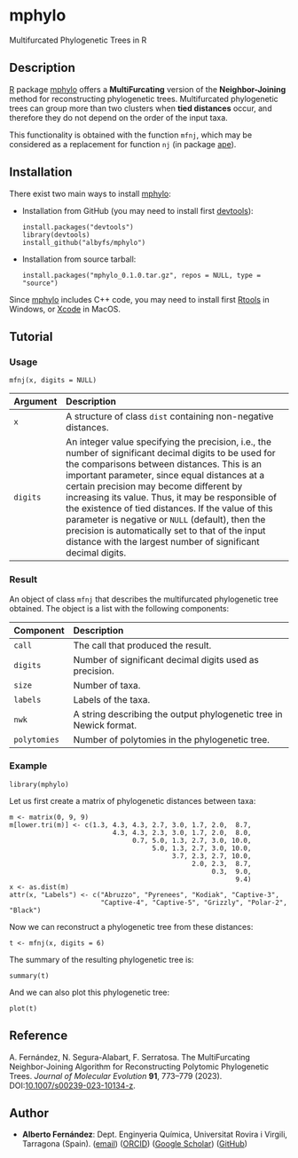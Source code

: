 # mphylo
Multifurcated Phylogenetic Trees in R

## Description

[R](https://www.r-project.org) package [mphylo](https://github.com/albyfs/mphylo) offers a **MultiFurcating** version of the **Neighbor-Joining** method for reconstructing phylogenetic trees. Multifurcated phylogenetic trees can group more than two clusters when **tied distances** occur, and therefore they do not depend on the order of the input taxa.

This functionality is obtained with the function `mfnj`, which may be considered as a replacement for function `nj` (in package [ape](https://CRAN.R-project.org/package=ape)).


## Installation

There exist two main ways to install [mphylo](https://github.com/albyfs/mphylo):

- Installation from GitHub (you may need to install first [devtools](https://github.com/r-lib/devtools)):
    ```{r eval = FALSE}
    install.packages("devtools")
    library(devtools)
    install_github("albyfs/mphylo")
    ```
- Installation from source tarball:
    ```{r eval = FALSE}
    install.packages("mphylo_0.1.0.tar.gz", repos = NULL, type = "source")
    ```
Since [mphylo](https://github.com/albyfs/mphylo) includes C++ code, you may need to install first [Rtools](https://cran.r-project.org/bin/windows/Rtools/) in Windows, or [Xcode](https://developer.apple.com/xcode/) in MacOS.


## Tutorial

### Usage

```{r eval = FALSE}
mfnj(x, digits = NULL)
```

| Argument | Description |
| :--- | :--- |
| `x` | A structure of class `dist` containing non-negative distances. |
| `digits` | An integer value specifying the precision, i.e., the number of significant decimal digits to be used for the comparisons between distances. This is an important parameter, since equal distances at a certain precision may become different by increasing its value. Thus, it may be responsible of the existence of tied distances. If the value of this parameter is negative or `NULL` (default), then the precision is automatically set to that of the input distance with the largest number of significant decimal digits. |

### Result

An object of class `mfnj` that describes the multifurcated phylogenetic tree obtained. The object is a list with the following components:

| Component | Description |
| :--- | :--- |
| `call` | The call that produced the result. |
| `digits` | Number of significant decimal digits used as precision. |
| `size` | Number of taxa. |
| `labels` | Labels of the taxa. |
| `nwk` | A string describing the output phylogenetic tree in Newick format. |
| `polytomies` | Number of polytomies in the phylogenetic tree. |

### Example

```{r}
library(mphylo)
```

Let us first create a matrix of phylogenetic distances between taxa:

```{r}
m <- matrix(0, 9, 9)
m[lower.tri(m)] <- c(1.3, 4.3, 4.3, 2.7, 3.0, 1.7, 2.0,  8.7,
                          4.3, 4.3, 2.3, 3.0, 1.7, 2.0,  8.0,
                               0.7, 5.0, 1.3, 2.7, 3.0, 10.0,
                                    5.0, 1.3, 2.7, 3.0, 10.0,
                                         3.7, 2.3, 2.7, 10.0,
                                              2.0, 2.3,  8.7,
                                                   0.3,  9.0,
                                                         9.4)
x <- as.dist(m)
attr(x, "Labels") <- c("Abruzzo", "Pyrenees", "Kodiak", "Captive-3",
                       "Captive-4", "Captive-5", "Grizzly", "Polar-2", "Black")
```

Now we can reconstruct a phylogenetic tree from these distances:

```{r}
t <- mfnj(x, digits = 6)
```

The summary of the resulting phylogenetic tree is:

```{r}
summary(t)
```

And we can also plot this phylogenetic tree:

```{r}
plot(t)
```


## Reference

A. Fernández, N. Segura-Alabart, F. Serratosa. The MultiFurcating Neighbor-Joining Algorithm for Reconstructing Polytomic Phylogenetic Trees. _Journal of Molecular Evolution_ **91**, 773–779 (2023). DOI:[10.1007/s00239-023-10134-z](https://doi.org/10.1007/s00239-023-10134-z).


## Author

- **Alberto Fernández**: Dept. Enginyeria Química, Universitat Rovira i Virgili, Tarragona (Spain). ([email](mailto:alberto.fernandez@urv.cat?subject=[mphylo])) ([ORCID](https://orcid.org/0000-0002-1241-1646)) ([Google Scholar](https://scholar.google.es/citations?user=AbH4r0IAAAAJ)) ([GitHub](https://github.com/albyfs))
